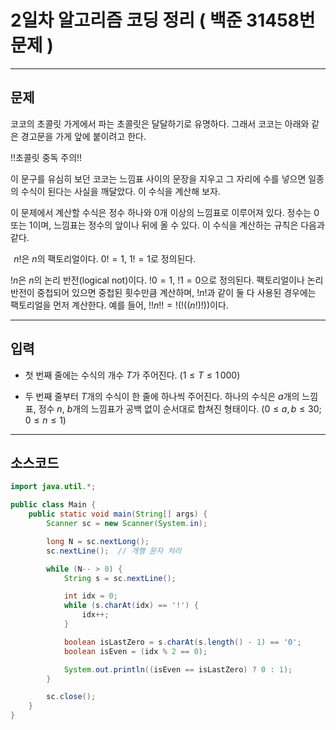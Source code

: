 # 2일차 알고리즘 코딩 정리 ( 백준 31458번 문제 )

---

## 문제

코코의 초콜릿 가게에서 파는 초콜릿은 달달하기로 유명하다. 그래서 코코는 아래와 같은 경고문을 가게 앞에 붙이려고 한다.

!!초콜릿 중독 주의!!

이 문구를 유심히 보던 코코는 느낌표 사이의 문장을 지우고 그 자리에 수를 넣으면 일종의 수식이 된다는 사실을 깨달았다. 이 수식을 계산해 보자.

이 문제에서 계산할 수식은 정수 하나와 
$0$개 이상의 느낌표로 이루어져 있다. 정수는 
$0$ 또는 
$1$이며, 느낌표는 정수의 앞이나 뒤에 올 수 있다. 이 수식을 계산하는 규칙은 다음과 같다.

 
$n!$은 
$n$의 팩토리얼이다. 
$0!=1$, 
$1!=1$로 정의된다.

$!n$은 
$n$의 논리 반전(logical not)이다. 
$!0=1$, 
$!1=0$으로 정의된다.
팩토리얼이나 논리 반전이 중첩되어 있으면 중첩된 횟수만큼 계산하며, 
$!n!$과 같이 둘 다 사용된 경우에는 팩토리얼을 먼저 계산한다. 예를 들어, 
$!!n!!=!(!((n!) !))$이다.

---

## 입력

* 첫 번째 줄에는 수식의 개수 
$T$가 주어진다. 
$(1\le T\le 1\, 000)$ 

* 두 번째 줄부터 $T$개의 수식이 한 줄에 하나씩 주어진다. 하나의 수식은 $a$개의 느낌표, 정수 $n$, $b$개의 느낌표가 공백 없이 순서대로 합쳐진 형태이다. 
$(0\le a,b\le 30;$ 
$0\le n\le 1)$ 
---

## 소스코드

```java
import java.util.*;

public class Main {
    public static void main(String[] args) {
        Scanner sc = new Scanner(System.in);

        long N = sc.nextLong();
        sc.nextLine();  // 개행 문자 처리

        while (N-- > 0) {
            String s = sc.nextLine();

            int idx = 0;
            while (s.charAt(idx) == '!') {
                idx++;
            }

            boolean isLastZero = s.charAt(s.length() - 1) == '0';
            boolean isEven = (idx % 2 == 0);

            System.out.println((isEven == isLastZero) ? 0 : 1);
        }

        sc.close();
    }
}
```
